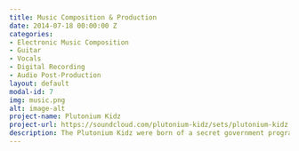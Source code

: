 ```yaml
---
title: Music Composition & Production
date: 2014-07-18 00:00:00 Z
categories:
- Electronic Music Composition
- Guitar
- Vocals
- Digital Recording
- Audio Post-Production
layout: default
modal-id: 7
img: music.png
alt: image-alt
project-name: Plutonium Kidz
project-url: https://soundcloud.com/plutonium-kidz/sets/plutonium-kidz
description: The Plutonium Kidz were born of a secret government program involving the testing of plutonium exposure on human subjects. Through these experiments three normal children were thus transformed into the Plutonium Kidz!
---
```


